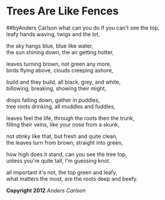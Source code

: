 # Trees Are Like Fences
##byAnders Carlson
what can you do if you can't see the top,<br>
leafy hands waving, twigs and the lot,

the sky hangs blue, blue like water,<br>
the sun shining down, the air getting hotter,

leaves turning brown, not green any more,<br>
birds flying above, clouds creeping ashore,

build and they build, all black, grey, and white,<br>
billowing, breaking, showing their might,

drops falling down, gather in puddles,<br>
tree roots drinking, all muddles and fuddles,

leaves feel the life, through the roots then the trunk,<br>
filling their veins, like your nose from a skunk,

not stinky like that, but fresh and quite clean,<br>
the leaves turn from brown, straight into green,

how high does it stand, can you see the tree top,<br>
unless you're quite tall, I'm guessing knot.

all important it's not, the top green and leafy,<br>
what matters the most, are the roots deep and beefy.

**Copyright 2012** _Anders Carlson_
